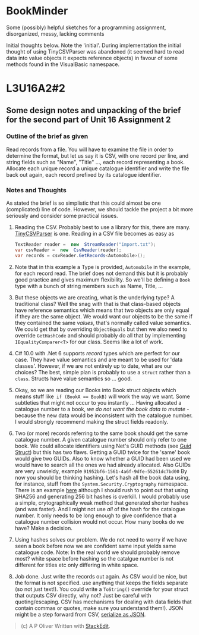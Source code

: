 # BookMinder
Some (possibly) helpful sketches for a programming assignment, disorganized, messy, lacking comments

Initial thoughts below. Note the 'initial'. During implementation the initial thought of using TinyCSVParser was abandoned (it seemed hard to read data into value objects it expects reference objects) in favour of some methods found in the VisualBasic namespace.

# L3U16A2#2
## Some design notes and unpacking of the brief for the second part of Unit 16 Assignment 2
### Outline of the brief as given
Read records from a file. You will have to examine the file in order to determine the format, but let us say it is CSV, with one record per line, and string fields such as "Name", "Title" &#8230;, each record representing a book.
Allocate each unique record a unique catalogue identifier and write the file back out again, each record prefixed by its catalogue identifier.

### Notes and Thoughts
As stated the brief is so simplistic that this could almost be one (complicated) line of code. However, we should tackle the project a bit more seriously and consider some practical issues.

1. Reading the CSV. Probably best to use a library for this, there are many. [TinyCSVParser](https://github.com/TinyCsvParser/TinyCsvParser) is one. Reading in a CSV file becomes as easy as 
	```csharp
	TextReader reader =  new  StreamReader("import.txt");  
	var csvReader =  new  CsvReader(reader);  
	var records = csvReader.GetRecords<Automobile>();
	```
2. Note that in this example a Type is provided, `Automobile` in the example, for each record read. The brief does not demand this but it is probably good practice and gives maximum flexibility. So we'll be defining a `Book` type with a bunch of string members such as Name, Title, &#8230;

3. But these objects we are creating, what is the underlying type? A traditional class? Well the snag with that is that class-based objects have reference semantics which means that two objects are only equal if they are the same object. We would want our objects to be the same if they contained the same _values_, that's normally called value semantics.
	We could get that by overriding `ObjectEquals` but then we also need to override `GetHashCode` and should probably do all that by implementing `IEqualityComparer<T>` for our class. Seems like a lot of work.
	
4. C# 10.0 with .Net 6 supports _record_ types which are perfect for our case. They have value semantics and are meant to be used for 'data classes'. However, if we are not entirely up to date, what are our choices? The best, simple plan is probably to use a `struct` rather than a `class`. Structs have value semantics so ... good.

5. Okay, so we are reading our Books into Book struct objects which means stuff like` if (BookA == BookB)`  will work the way we want. Some subtleties that might not occur to you instantly ... Having allocated a catalogue number to a book, _we do not want the book data to mutate_ - because the new data would be inconsistent with the catalogue number. I would strongly recommend making the struct fields readonly.

6. Two (or more) records referring to the same book should get the same catalogue number. A given catalogue number  should only refer to one book. We could allocate identifiers using Net's GUID methods (see [Guid Struct](https://docs.microsoft.com/en-us/dotnet/api/system.guid?view=net-6.0)) but this has two flaws. Getting a GUID twice for the 'same' book would give two GUIDs. Also to know whether a GUID had been used we would have to search all the ones we had already  allocated. Also GUIDs are very unwieldy, example `91952bf6-1561-4a6f-9dfe-55261dc7bd00`
By now you should be thinking hashing. Let's hash all the book data using, for instance,  stuff from the `System.Security.Cryptography` namespace. There is an example [here](https://docs.microsoft.com/en-us/dotnet/standard/security/ensuring-data-integrity-with-hash-codes) although  I should rush to point out that using SHA256 and generating 256 bit hashes is overkill. I would probably use a simple, crytographically weak method that generated shorter hashes (and was faster). And I might not use _all_ of the hash for the catalogue number. It only needs to be long enough to give confidence that a catalogue number collision would not occur. How many books do we have? Make a decision.

7. Using hashes solves our problem. We do not need to worry if we have seen a book before now we are confident same input yields same catalogue code.
	Note: In the real world we should probably remove most? white space before hashing so the catalgue number is not different for titles etc only differing in white space.
	
9. Job done. Just write the records out again. As CSV would be nice, but the format is not specified. use anything that keeps the fields separate (so not just text!). You could write a `ToString()` override for your struct that outputs CSV directly, why not?  Just be careful with quoting/escaping. CSV has mechanisms for dealing with data fields that contain commas or quotes, make sure you understand them!).   JSON might be a step forward from CSV, [serialize as JSON](https://docs.microsoft.com/en-us/dotnet/standard/serialization/system-text-json-how-to?pivots=dotnet-6-0).


> (c) A P Oliver
> Written with [StackEdit](https://stackedit.io/).
